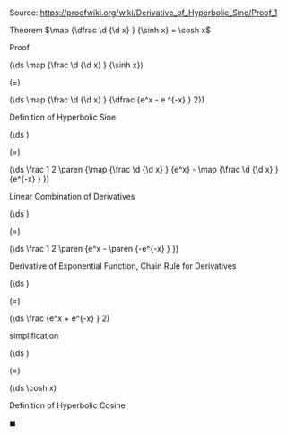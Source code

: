 # 

Source: https://proofwiki.org/wiki/Derivative_of_Hyperbolic_Sine/Proof_1

Theorem
$\map {\dfrac \d {\d x} } {\sinh x} = \cosh x$


Proof













\(\ds \map {\frac \d {\d x} } {\sinh x}\)

\(=\)







\(\ds \map {\frac \d {\d x} } {\dfrac {e^x - e ^{-x} } 2}\)





Definition of Hyperbolic Sine














\(\ds \)

\(=\)







\(\ds \frac 1 2 \paren {\map {\frac \d {\d x} } {e^x} - \map {\frac \d {\d x} } {e^{-x} } }\)





Linear Combination of Derivatives














\(\ds \)

\(=\)







\(\ds \frac 1 2 \paren {e^x - \paren {-e^{-x} } }\)





Derivative of Exponential Function, Chain Rule for Derivatives














\(\ds \)

\(=\)







\(\ds \frac {e^x + e^{-x} } 2\)





simplification














\(\ds \)

\(=\)







\(\ds \cosh x\)





Definition of Hyperbolic Cosine



$\blacksquare$






